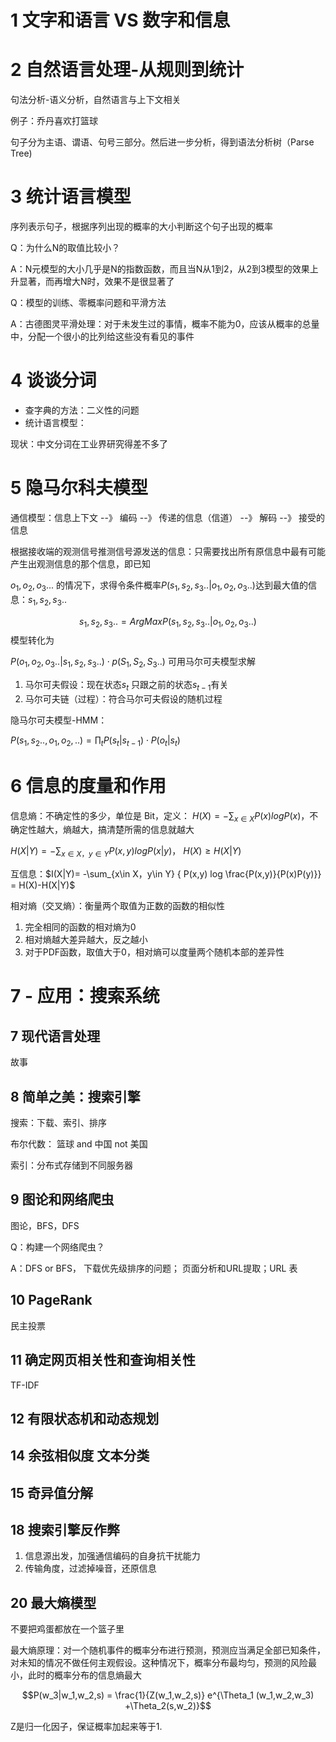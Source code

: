 # 1 文字和语言 VS 数字和信息

# 2 自然语言处理-从规则到统计

句法分析-语义分析，自然语言与上下文相关

例子：乔丹喜欢打篮球

句子分为主语、谓语、句号三部分。然后进一步分析，得到语法分析树（Parse Tree)

# 3 统计语言模型

序列表示句子，根据序列出现的概率的大小判断这个句子出现的概率

Q：为什么N的取值比较小？

A：N元模型的大小几乎是N的指数函数，而且当N从1到2，从2到3模型的效果上升显著，而再增大N时，效果不是很显著了

Q：模型的训练、零概率问题和平滑方法

A：古德图灵平滑处理：对于未发生过的事情，概率不能为0，应该从概率的总量中，分配一个很小的比列给这些没有看见的事件

# 4 谈谈分词

- 查字典的方法：二义性的问题
- 统计语言模型：

现状：中文分词在工业界研究得差不多了

# 5 隐马尔科夫模型

通信模型：信息上下文 --》 编码  --》 传递的信息（信道） --》 解码 --》 接受的信息

根据接收端的观测信号推测信号源发送的信息：只需要找出所有原信息中最有可能产生出观测信息的那个信息，即已知

$o_1,o_2,o_3...$ 的情况下，求得令条件概率$P(s_1,s_2,s_3.. | o_1,o_2,o_3..)$达到最大值的信息：$s_1,s_2,s_3..$

$$s_1,s_2,s_3.. = ArgMax P(s_1,s_2,s_3.. | o_1,o_2,o_3..)$$ 模型转化为

$P( o_1,o_2,o_3.. |s_1,s_2,s_3..)\cdot p(S_1,S_2,S_3..)$ 可用马尔可夫模型求解

1. 马尔可夫假设：现在状态$s_t$ 只跟之前的状态$s_{t-1}$有关
2. 马尔可夫链（过程）：符合马尔可夫假设的随机过程

隐马尔可夫模型-HMM：

$P(s_1,s_2..,o_1,o_2,..) = \prod_t P(s_t|s_{t-1}) \cdot P(o_t|s_t)$

# 6 信息的度量和作用

信息熵：不确定性的多少，单位是 Bit，定义： $H(X)= -\sum_{x\in X} { P(x) logP(x)}$，不确定性越大，熵越大，搞清楚所需的信息就越大

$H(X|Y)= -\sum_{x\in X，y\in Y} { P(x,y) logP(x|y)}$， $H(X)\geq H(X|Y)$

互信息：$I(X|Y)= -\sum_{x\in X，y\in Y} { P(x,y) log \frac{P(x,y)}{P(x)P(y)}} = H(X)-H(X|Y)$

相对熵（交叉熵）：衡量两个取值为正数的函数的相似性

1. 完全相同的函数的相对熵为0
2. 相对熵越大差异越大，反之越小
3. 对于PDF函数，取值大于0，相对熵可以度量两个随机本部的差异性

# 7 - 应用：搜索系统

## 7 现代语言处理

故事

##  8 简单之美：搜索引擎

搜索：下载、索引、排序

布尔代数： 篮球 and 中国 not 美国

索引：分布式存储到不同服务器

## 9 图论和网络爬虫

图论，BFS，DFS

Q：构建一个网络爬虫？

A：DFS or BFS， 下载优先级排序的问题； 页面分析和URL提取；URL 表

## 10 PageRank

民主投票

## 11 确定网页相关性和查询相关性

TF-IDF

## 12 有限状态机和动态规划

## 14 余弦相似度 文本分类

## 15 奇异值分解

## 18 搜索引擎反作弊

1. 信息源出发，加强通信编码的自身抗干扰能力
2. 传输角度，过滤掉噪音，还原信息

## 20 最大熵模型

不要把鸡蛋都放在一个篮子里

最大熵原理：对一个随机事件的概率分布进行预测，预测应当满足全部已知条件，对未知的情况不做任何主观假设。这种情况下，概率分布最均匀，预测的风险最小，此时的概率分布的信息熵最大

$$P(w_3|w_1,w_2,s) = \frac{1}{Z(w_1,w_2,s)} e^{\Theta_1 (w_1,w_2,w_3) +\Theta_2(s,w_2)}$$

Z是归一化因子，保证概率加起来等于1.